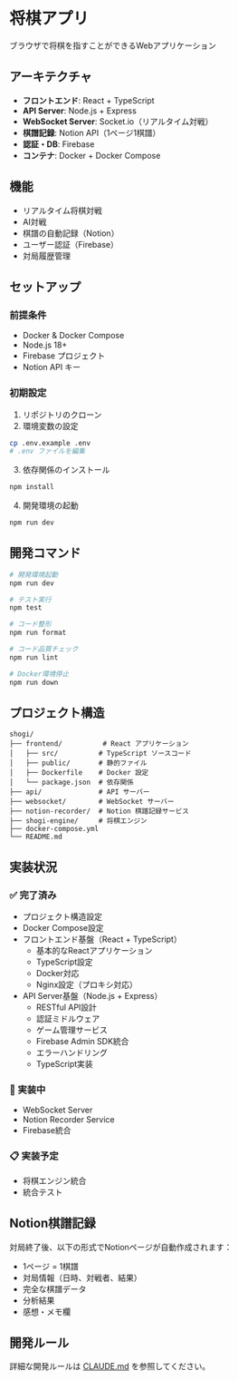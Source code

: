 # 将棋アプリ

ブラウザで将棋を指すことができるWebアプリケーション

## アーキテクチャ

- **フロントエンド**: React + TypeScript
- **API Server**: Node.js + Express
- **WebSocket Server**: Socket.io（リアルタイム対戦）
- **棋譜記録**: Notion API（1ページ1棋譜）
- **認証・DB**: Firebase
- **コンテナ**: Docker + Docker Compose

## 機能

- リアルタイム将棋対戦
- AI対戦
- 棋譜の自動記録（Notion）
- ユーザー認証（Firebase）
- 対局履歴管理

## セットアップ

### 前提条件

- Docker & Docker Compose
- Node.js 18+
- Firebase プロジェクト
- Notion API キー

### 初期設定

1. リポジトリのクローン
2. 環境変数の設定

```bash
cp .env.example .env
# .env ファイルを編集
```

3. 依存関係のインストール

```bash
npm install
```

4. 開発環境の起動

```bash
npm run dev
```

## 開発コマンド

```bash
# 開発環境起動
npm run dev

# テスト実行
npm test

# コード整形
npm run format

# コード品質チェック
npm run lint

# Docker環境停止
npm run down
```

## プロジェクト構造

```
shogi/
├── frontend/          # React アプリケーション
│   ├── src/          # TypeScript ソースコード
│   ├── public/       # 静的ファイル
│   ├── Dockerfile    # Docker 設定
│   └── package.json  # 依存関係
├── api/              # API サーバー
├── websocket/        # WebSocket サーバー
├── notion-recorder/  # Notion 棋譜記録サービス
├── shogi-engine/     # 将棋エンジン
├── docker-compose.yml
└── README.md
```

## 実装状況

### ✅ 完了済み
- プロジェクト構造設定
- Docker Compose設定
- フロントエンド基盤（React + TypeScript）
  - 基本的なReactアプリケーション
  - TypeScript設定
  - Docker対応
  - Nginx設定（プロキシ対応）
- API Server基盤（Node.js + Express）
  - RESTful API設計
  - 認証ミドルウェア
  - ゲーム管理サービス
  - Firebase Admin SDK統合
  - エラーハンドリング
  - TypeScript実装

### 🚧 実装中
- WebSocket Server
- Notion Recorder Service
- Firebase統合

### 📋 実装予定
- 将棋エンジン統合
- 統合テスト

## Notion棋譜記録

対局終了後、以下の形式でNotionページが自動作成されます：

- 1ページ = 1棋譜
- 対局情報（日時、対戦者、結果）
- 完全な棋譜データ
- 分析結果
- 感想・メモ欄

## 開発ルール

詳細な開発ルールは [CLAUDE.md](./CLAUDE.md) を参照してください。